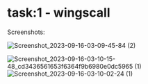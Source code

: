 # task:1 - wingscall

Screenshots:

![Screenshot_2023-09-16-03-09-45-84 (2)](https://github.com/deep22798/task_1-wingscal1/assets/76737835/44595fb7-a3f2-48aa-8046-64a494164a51)

![Screenshot_2023-09-16-03-10-15-48_cd3436561653f6364f9b6980e0dc5965 (1)](https://github.com/deep22798/task_1-wingscal1/assets/76737835/ad937ef3-cfcb-44e0-a8bb-4296a5b8a0da)   ![Screenshot_2023-09-16-03-10-02-24 (1)](https://github.com/deep22798/task_1-wingscal1/assets/76737835/e739c831-b85b-43a8-bd68-4162ac45aa56)

